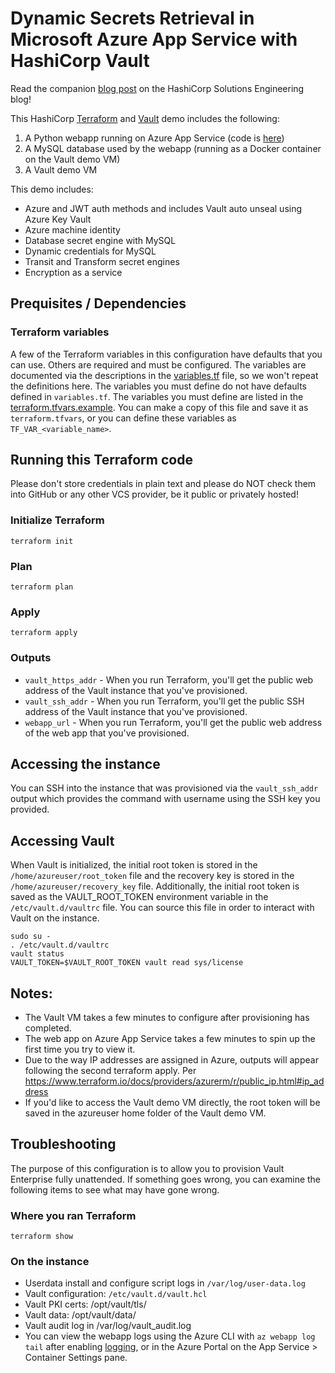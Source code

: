 # Dynamic Secrets Retrieval in Microsoft Azure App Service with HashiCorp Vault

Read the companion [blog post](https://medium.com/hashicorp-engineering/dynamic-secrets-retrieval-in-microsoft-azure-app-service-with-hashicorp-vault-e3afee4856f?source=collection_home---5------6-----------------------) on the HashiCorp Solutions Engineering blog!

This HashiCorp [Terraform](https://terraform.io) and [Vault](https://vaultproject.io) demo includes the following:
1. A Python webapp running on Azure App Service (code is [here](https://github.com/assareh/transit-app-example/))
2. A MySQL database used by the webapp (running as a Docker container on the Vault demo VM)
3. A Vault demo VM

This demo includes:
* Azure and JWT auth methods and includes Vault auto unseal using Azure Key Vault
* Azure machine identity
* Database secret engine with MySQL
* Dynamic credentials for MySQL
* Transit and Transform secret engines
* Encryption as a service

## Prequisites / Dependencies
### Terraform variables
A few of the Terraform variables in this configuration have defaults that you can use. Others are required and must be configured. The variables are documented via the descriptions in the [variables.tf](variables.tf) file, so we won't repeat the definitions here. The variables you must define do not have defaults defined in `variables.tf`. The variables you must define are listed in the [terraform.tfvars.example](terraform.tfvars.example). You can make a copy of this file and save it as `terraform.tfvars`, or you can define these variables as `TF_VAR_<variable_name>`.

## Running this Terraform code
Please don't store credentials in plain text and please do NOT check them into GitHub or any other VCS provider, be it public or privately hosted!

### Initialize Terraform
```
terraform init
```

### Plan
```
terraform plan
```

### Apply
```
terraform apply
```

### Outputs
* `vault_https_addr` - When you run Terraform, you'll get the public web address of the Vault instance that you've provisioned.
* `vault_ssh_addr` - When you run Terraform, you'll get the public SSH address of the Vault instance that you've provisioned.
* `webapp_url` - When you run Terraform, you'll get the public web address of the web app that you've provisioned.

## Accessing the instance
You can SSH into the instance that was provisioned via the `vault_ssh_addr` output which provides the command with username using the SSH key you provided.

## Accessing Vault
When Vault is initialized, the initial root token is stored in the `/home/azureuser/root_token` file and the recovery key is stored in the `/home/azureuser/recovery_key` file. Additionally, the initial root token is saved as the VAULT_ROOT_TOKEN environment variable in the `/etc/vault.d/vaultrc` file. You can source this file in order to interact with Vault on the instance.

```
sudo su -
. /etc/vault.d/vaultrc
vault status
VAULT_TOKEN=$VAULT_ROOT_TOKEN vault read sys/license
```

## Notes:
* The Vault VM takes a few minutes to configure after provisioning has completed.
* The web app on Azure App Service takes a few minutes to spin up the first time you try to view it.
* Due to the way IP addresses are assigned in Azure, outputs will appear following the second terraform apply. Per https://www.terraform.io/docs/providers/azurerm/r/public_ip.html#ip_address
* If you'd like to access the Vault demo VM directly, the root token will be saved in the azureuser home folder of the Vault demo VM.

## Troubleshooting
The purpose of this configuration is to allow you to provision Vault Enterprise fully unattended. If something goes wrong, you can examine the following items to see what may have gone wrong.

### Where you ran Terraform
```
terraform show
```

### On the instance
* Userdata install and configure script logs in `/var/log/user-data.log`
* Vault configuration: `/etc/vault.d/vault.hcl`
* Vault PKI certs: /opt/vault/tls/
* Vault data: /opt/vault/data/
* Vault audit log in /var/log/vault_audit.log
* You can view the webapp logs using the Azure CLI with `az webapp log tail` after enabling [logging](https://docs.microsoft.com/en-us/azure/app-service/troubleshoot-diagnostic-logs), or in the Azure Portal on the App Service > Container Settings pane.

